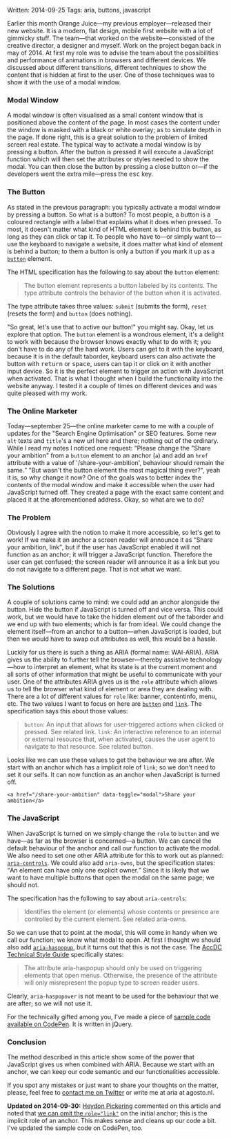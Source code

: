 Written: 2014-09-25
Tags: aria, buttons, javascript

Earlier this month Orange Juice—my previous employer—released their new website. It is a modern, flat design, mobile first website with a lot of gimmicky stuff. The team—that worked on the website—consisted of the creative director, a designer and myself. Work on the project began back in may of 2014. At first my role was to advise the team about the possibilities and performance of animations in browsers and different devices. We discussed about different transitions, different techniques to show the content that is hidden at first to the user. One of those techniques was to show it with the use of a modal window.

<!--more-->

### Modal Window
A modal window is often visualised as a small content window that is positioned above the content of the page. In most cases the content under the window is masked with a black or white overlay; as to simulate depth in the page. If done right, this is a great solution to the problem of limited screen real estate. The typical way to activate a modal window is by pressing a button. After the button is pressed it will execute a JavaScript function which will then set the attributes or styles needed to show the modal. You can then close the button by pressing a close button or—if the developers went the extra mile—press the <kbd><kbd>esc</kbd></kbd> key.

### The Button
As stated in the previous paragraph: you typically activate a modal window by pressing a button. So what is a button? To most people, a button is a coloured rectangle with a label that explains what it does when pressed. To most, it doesn't matter what kind of HTML element is behind this button, as long as they can click or tap it. To people who have to—or simply want to—use the keyboard to navigate a website, it does matter what kind of element is behind a button; to them a button is only a button if you mark it up as a [`button`](http://www.w3.org/TR/html/forms.html#the-button-element) element.

The HTML specification has the following to say about the `button` element:

> The button element represents a button labeled by its contents. The type attribute controls the behavior of the button when it is activated.

The type attribute takes three values: `submit` (submits the form), `reset` (resets the form) and `button` (does nothing).

"So great, let's use that to active our button!" you might say. Okay, let us explore that option. The `button` element is a wondrous element, it's a delight to work with because the browser knows exactly what to do with it; you don't have to do any of the hard work. Users can get to it with the keyboard, because it is in the default taborder, keyboard users can also activate the button with <kbd><kbd>return</kbd></kbd> or <kbd><kbd>space</kbd></kbd>, users can tap it or click on it with another input device. So it is the perfect element to trigger an action with JavaScript when activated. That is what I thought when I build the functionality into the website anyway. I tested it a couple of times on different devices and was quite pleased with my work.

### The Online Marketer
Today—september 25—the online marketer came to me with a couple of updates for the "Search Engine Optimisation" or SEO features. Some new `alt` texts and `title`'s a new url here and there; nothing out of the ordinary. While I read my notes I noticed one request: <q>Please change the "Share your ambition" from a `button` element to an anchor (`a`) and add an `href` attribute with a value of '/share-your-ambition', behaviour should remain the same.</q> "But wasn't the button element the most magical thing ever?", yeah it is, so why change it now? One of the goals was to better index the contents of the modal window and make it accessible when the user had JavaScript turned off. They created a page with the exact same content and placed it at the aforementioned address. Okay, so what are we to do?

### The Problem
Obviously I agree with the notion to make it more accessible, so let's get to work! If we make it an anchor a screen reader will announce it as <q>Share your ambition, link</q>, but if the user has JavaScript enabled it will not function as an anchor; it will trigger a JavaScript function. Therefore the user can get confused; the screen reader will announce it as a link but you do not navigate to a different page. That is not what we want.

### The Solutions
A couple of solutions came to mind: we could add an anchor alongside the button. Hide the button if JavaScript is turned off and vice versa. This could work, but we would have to take the hidden element out of the taborder and we end up with two elements; which is far from ideal. We could change the element itself—from an anchor to a button—when JavaScript is loaded, but then we would have to swap out attributes as well, this would be a hassle.

Luckily for us there is such a thing as ARIA (formal name: WAI-ARIA). ARIA gives us the ability to further tell the browser—thereby assistive technology—how to interpret an element, what its state is at the current moment and all sorts of other information that might be useful to communicate with your user. One of the attributes ARIA gives us is the `role` attribute which allows us to tell the browser what kind of element or area they are dealing with. There are a lot of different values for `role` like: banner, contentinfo, menu, etc. The two values I want to focus on here are [`button`](http://www.w3.org/TR/wai-aria/roles#button) and [`link`](http://www.w3.org/TR/wai-aria/roles#link). The specification says this about those values:

> `button`: An input that allows for user-triggered actions when clicked or pressed. See related link.
> `link`: An interactive reference to an internal or external resource that, when activated, causes the user agent to navigate to that resource. See related button.

Looks like we can use these values to get the behaviour we are after. We start with an anchor which has a implicit role of `link`; so we don't need to set it our selfs. It can now function as an anchor when JavaScript is turned off.

`<a href="/share-your-ambition" data-toggle="modal">Share your ambition</a>`

### The JavaScript
When JavaScript is turned on we simply change the `role` to `button` and we have—as far as the browser is concerned—a button. We can cancel the default behaviour of the anchor and call our function to activate the modal. We also need to set one other ARIA attribute for this to work out as planned: [`aria-controls`](http://www.w3.org/TR/wai-aria/states_and_properties#aria-controls). We could also add `aria-owns`, but the specification states: <q>An element can have only one explicit owner.</q> Since it is likely that we want to have multiple buttons that open the modal on the same page; we should not.

The specification has the following to say about `aria-controls`:

> Identifies the element (or elements) whose contents or presence are controlled by the current element. See related aria-owns.

So we can use that to point at the modal, this will come in handy when we call our function; we know what modal to open. At first I thought we should also add [`aria-haspopup`](http://www.w3.org/TR/wai-aria/states_and_properties#aria-haspopup), but it turns out that this is not the case. The [AccDC Technical Style Guide](http://whatsock.com/tsg/) specifically states:

> The attribute aria-haspopup should only be used on triggering elements that open menus. Otherwise, the presence of the attribute will only misrepresent the popup type to screen reader users.

Clearly, `aria-haspopover` is not meant to be used for the behaviour that we are after; so we will not use it.

For the technically gifted among you, I've made a piece of [sample code available on CodePen](http://codepen.io/Michiel/details/vqskC/). It is written in jQuery.

### Conclusion
The method described in this article show some of the power that JavaScript gives us when combined with ARIA. Because we start with an anchor, we can keep our code semantic and our functionalities accessible.

If you spot any mistakes or just want to share your thoughts on the matter, please, feel free to [contact me on Twitter](https://twitter.com/michielbijl) or write me at aria at agosto.nl.

**Updated on 2014-09-30:** [Heydon Pickering](https://twitter.com/heydonworks) commented on this article and noted that [we can omit the `role="link"`](https://twitter.com/heydonworks/status/515404883865108480) on the initial anchor; this is the implicit role of an anchor. This makes sense and cleans up our code a bit. I've updated the sample code on CodePen, too.
